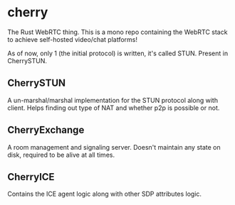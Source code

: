 # cherry
The Rust WebRTC thing. This is a mono repo containing the WebRTC stack to achieve self-hosted video/chat platforms! 

As of now, only 1 (the initial protocol) is written, it's called STUN. Present in CherrySTUN.

## CherrySTUN

A un-marshal/marshal implementation for the STUN protocol along with client. Helps finding out type of NAT and whether p2p is possible or not.

## CherryExchange 

A room management and signaling server. Doesn't maintain any state on disk, required to be alive at all times.

## CherryICE 

Contains the ICE agent logic along with other SDP attributes logic.
